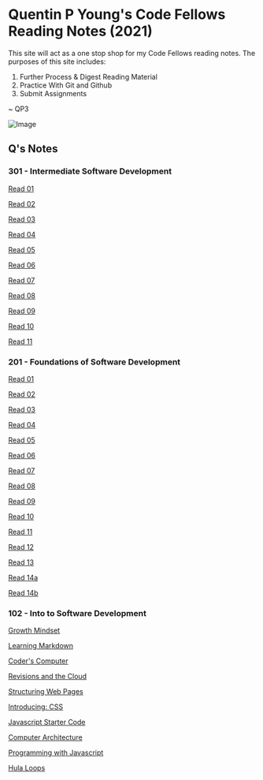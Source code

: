 # Quentin P Young's Code Fellows Reading Notes (2021)


This site will act as a one stop shop for my Code Fellows reading notes.  The purposes of this site includes:

1. Further Process & Digest Reading Material
2. Practice With Git and Github
3. Submit Assignments

~ QP3

![Image](https://images.unsplash.com/photo-1488190211105-8b0e65b80b4e?ixlib=rb-1.2.1&ixid=MXwxMjA3fDB8MHxwaG90by1wYWdlfHx8fGVufDB8fHw%3D&auto=format&fit=crop&w=1350&q=80)

## Q's Notes

### 301 - Intermediate Software Development

[Read 01](./301/01read.md)

[Read 02](./301/02read.md)

[Read 03](./301/03read.md)

[Read 04](./301/04read.md)

[Read 05](./301/05read.md)

[Read 06](./301/06read.md)

[Read 07](./301/07read.md)

[Read 08](./301/08read.md)

[Read 09](./301/09read.md)

[Read 10](./301/10read.md)

[Read 11](./301/11read.md)

### 201 - Foundations of Software Development

[Read 01](./201/class01.md)

[Read 02](./201/class-02.md)

[Read 03](./201/read03.md)

[Read 04](./201/read04.md)

[Read 05](./201/05read.md)

[Read 06](./201/06read.md)

[Read 07](./201/07read.md)

[Read 08](./201/08read.md)

[Read 09](./201/09read.md)

[Read 10](./201/10read.md)

[Read 11](./201/11read.md)

[Read 12](./201/12read.md)

[Read 13](./201/13read.md)

[Read 14a](./201/14aread.md)

[Read 14b](./201/14bread.md)

### 102 - Into to Software Development

[Growth Mindset](./102/growthmindset.md)

[Learning Markdown](./102/learningmarkdown.md)

[Coder's Computer](./102/coderscomputer.md)

[Revisions and the Cloud](./102/revisionsandthecloud.md)

[Structuring Web Pages](./102/structuringwebpages.md)

[Introducing: CSS](./102/introducingcss.md)

[Javascript Starter Code](./102/javascriptstarter.md)

[Computer Architecture](./102/computerarchitecture.md)

[Programming with Javascript](./102/programmingwithjavascript.md)

[Hula Loops](./102/loops.md)
